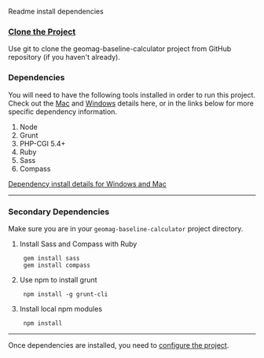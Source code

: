 Readme install dependencies

### [Clone the Project](readme_git_install.md) ###
Use git to clone the geomag-baseline-calculator project from GitHub repository
(if you haven't already).

### Dependencies ###
You will need to have the following tools installed in order to run this
project. Check out the [Mac](readme_dependency_install_specifics.md#mac) and
[Windows](readme_dependency_install_specifics.md#windows) details here, or in
the links below for more specific dependency information.

1. Node
  1. Grunt
  2. PHP-CGI 5.4+
2. Ruby
  1. Sass
  2. Compass

[Dependency install details for Windows and Mac](readme_dependency_install_specifics.md)

---
### Secondary Dependencies ###
Make sure you are in your `geomag-baseline-calculator` project directory.

1. Install Sass and Compass with Ruby

        gem install sass
        gem install compass

2. Use npm to install grunt

        npm install -g grunt-cli

3. Install local npm modules

        npm install

---
Once dependencies are installed, you need to
[configure the project](README.md#configure).
